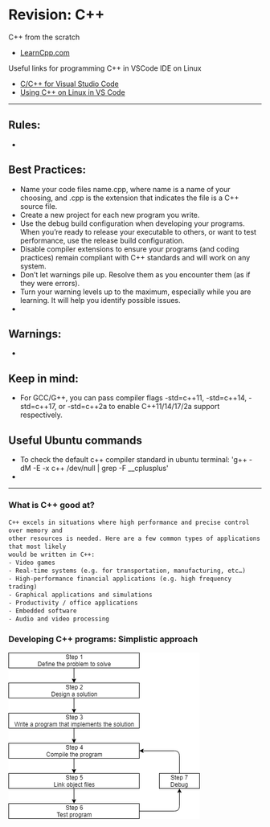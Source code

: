 # Revision: C++

C++ from the scratch
- [LearnCpp.com](https://www.learncpp.com/)

Useful links for programming C++ in VSCode IDE on Linux
- [C/C++ for Visual Studio Code](https://code.visualstudio.com/docs/languages/cpp)
- [Using C++ on Linux in VS Code](https://code.visualstudio.com/docs/cpp/config-linux)

---

## Rules:
-

## Best Practices:
- Name your code files name.cpp, where name is a name of your choosing, and .cpp is the 
extension that indicates the file is a C++ source file.
- Create a new project for each new program you write.
- Use the debug build configuration when developing your programs. When you’re ready to 
release your executable to others, or want to test performance, use the release build configuration.
- Disable compiler extensions to ensure your programs (and coding practices) remain compliant 
with C++ standards and will work on any system.
- Don’t let warnings pile up. Resolve them as you encounter them (as if they were errors).
- Turn your warning levels up to the maximum, especially while you are learning. It will help you identify possible issues.
- 

## Warnings:
-

## Keep in mind:
- For GCC/G++, you can pass compiler flags -std=c++11, -std=c++14, -std=c++17, or -std=c++2a 
to enable C++11/14/17/2a support respectively.

## Useful Ubuntu commands
- To check the default c++ compiler standard in ubuntu terminal: 'g++ -dM -E -x c++  /dev/null | grep -F __cplusplus'
- 

---

### What is C++ good at?
    C++ excels in situations where high performance and precise control over memory and 
    other resources is needed. Here are a few common types of applications that most likely 
    would be written in C++:
    - Video games
    - Real-time systems (e.g. for transportation, manufacturing, etc…)
    - High-performance financial applications (e.g. high frequency trading)
    - Graphical applications and simulations
    - Productivity / office applications
    - Embedded software
    - Audio and video processing

### Developing C++ programs: Simplistic approach

![image](https://github.com/Rupak1432/cpp/blob/master/Images/Development.png)


